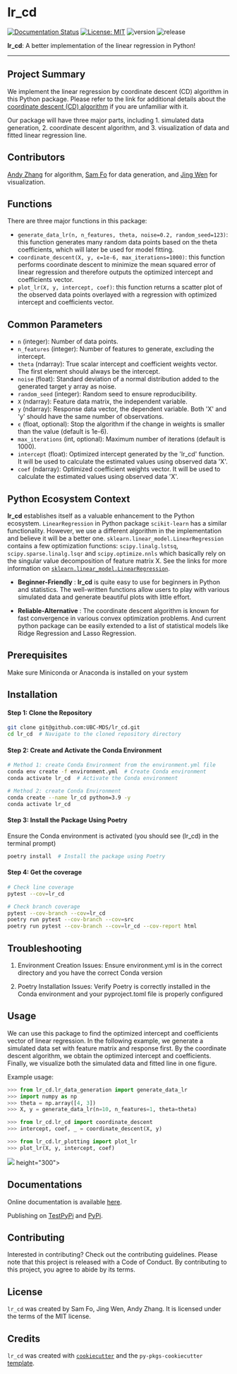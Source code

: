 # lr_cd

[![Documentation Status](https://readthedocs.org/projects/lr-cd/badge/?version=latest)](https://lr-cd.readthedocs.io/en/latest/?badge=latest) [![License: MIT](https://img.shields.io/badge/License-MIT-yellow.svg)](https://opensource.org/licenses/MIT) ![version](https://img.shields.io/github/v/release/UBC-MDS/lr_cd) ![release](https://img.shields.io/github/release-date/UBC-MDS/lr_cd)

**lr_cd**: A better implementation of the linear regression in Python!

---------------------------------------------------------------------------------------

## Project Summary

We implement the linear regression by coordinate descent (CD) algorithm in this Python package. Please refer to the link for additional details about the [coordinate descent (CD) algorithm](https://en.wikipedia.org/wiki/Coordinate_descent) if you are unfamiliar with it.

Our package will have three major parts, including 1. simulated data generation, 2. coordinate descent algorithm, and 3. visualization of data and fitted linear regression line.

## Contributors

[Andy Zhang](https://github.com/andyzhangstat) for algorithm, [Sam Fo](https://github.com/fohy24) for data generation, and
[Jing Wen](https://github.com/Jing-19) for visualization.

## Functions

There are three major functions in this package:

- `generate_data_lr(n, n_features, theta, noise=0.2, random_seed=123)`: this function generates many random data points based on the theta coefficients, which will later be used for model fitting.
- `coordinate_descent(X, y, ϵ=1e-6, max_iterations=1000)`: this function performs coordinate descent to minimize the mean squared error of linear regression and therefore outputs the optimized intercept and coefficients vector.
- `plot_lr(X, y, intercept, coef)`: this function returns a scatter plot of the observed data points overlayed with a regression with optimized intercept and coefficients vector.

## Common Parameters

- `n` (integer): Number of data points.
- `n_features` (integer): Number of features to generate, excluding the intercept.
- `theta` (ndarray): True scalar intercept and coefficient weights vector. The first element should always be the intercept.
- `noise` (float): Standard deviation of a normal distribution added to the generated target y array as noise.
- `random_seed` (integer): Random seed to ensure reproducibility.
- `X` (ndarray): Feature data matrix, the independent variable.
- `y` (ndarray): Response data vector, the dependent variable. Both 'X' and 'y' should have the same number of observations.
- `ϵ` (float, optional): Stop the algorithm if the change in weights is smaller than the value (default is 1e-6).
- `max_iterations` (int, optional): Maximum number of iterations (default is 1000).
- `intercept` (float): Optimized intercept generated by the 'lr_cd' function. It will be used to calculate the estimated values using observed data 'X'.
- `coef` (ndarray): Optimized coefficient weights vector. It will be used to calculate the estimated values using observed data 'X'.

## Python Ecosystem Context

**lr_cd** establishes itself as a valuable enhancement to the Python ecosystem.
`LinearRegression` in Python package `scikit-learn` has a similar functionality. However, we use a different algorithm in the implementation and believe it will be a better one. `sklearn.linear_model.LinearRegression` contains a few optimization functions: `scipy.linalg.lstsq`, `scipy.sparse.linalg.lsqr` and `scipy.optimize.nnls` which basically rely on the singular value decomposition of feature matrix X. See the links for more information on [`sklearn.linear_model.LinearRegression`](https://scikit-learn.org/stable/modules/linear_model.html#ordinary-least-squares).

- **Beginner-Friendly** : **lr_cd** is quite easy to use for
beginners in Python and statistics. The well-written functions allow users to play with various simulated data and generate beautiful plots with little effort.

- **Reliable-Alternative** : The coordinate descent algorithm is known for fast convergence in various convex optimization problems. And current python package can be easily extended to a list of statistical models like Ridge Regression and Lasso Regression.

## Prerequisites

Make sure Miniconda or Anaconda is installed on your system

## Installation

#### Step 1: Clone the Repository

```bash
git clone git@github.com:UBC-MDS/lr_cd.git
cd lr_cd  # Navigate to the cloned repository directory
```

#### Step 2: Create and Activate the Conda Environment

```bash
# Method 1: create Conda Environment from the environment.yml file
conda env create -f environment.yml  # Create Conda environment
conda activate lr_cd  # Activate the Conda environment

# Method 2: create Conda Environment 
conda create --name lr_cd python=3.9 -y
conda activate lr_cd
```

#### Step 3: Install the Package Using Poetry

Ensure the Conda environment is activated (you should see (lr_cd) in the terminal prompt)

```bash
poetry install  # Install the package using Poetry
```

#### Step 4: Get the coverage

```bash
# Check line coverage
pytest --cov=lr_cd

# Check branch coverage
pytest --cov-branch --cov=lr_cd
poetry run pytest --cov-branch --cov=src
poetry run pytest --cov-branch --cov=lr_cd --cov-report html
```

## Troubleshooting

1. Environment Creation Issues: Ensure environment.yml is in the correct directory and you have the correct Conda version

2. Poetry Installation Issues: Verify Poetry is correctly installed in the Conda environment and your pyproject.toml file is properly configured

## Usage

We can use this package to find the optimized intercept and coefficients vector of linear regression. In the following example, we generate a simulated data set with feature matrix and response first. By the coordinate descent algorithm, we obtain the optimized intercept and coefficients. Finally, we visualize both the simulated data and fitted line in one figure.

Example usage:

```python
>>> from lr_cd.lr_data_generation import generate_data_lr
>>> import numpy as np
>>> theta = np.array([4, 3])
>>> X, y = generate_data_lr(n=10, n_features=1, theta=theta)

>>> from lr_cd.lr_cd import coordinate_descent
>>> intercept, coef, _ = coordinate_descent(X, y)

>>> from lr_cd.lr_plotting import plot_lr
>>> plot_lr(X, y, intercept, coef)
```

<img src="<https://github.com/UBC-MDS/lr_cd/blob/main/img/plot.png?raw=true">  height="300">

## Documentations

Online documentation is available [here]().

Publishing on [TestPyPi]() and [PyPi]().

## Contributing

Interested in contributing? Check out the contributing guidelines. Please note that this project is released with a Code of Conduct. By contributing to this project, you agree to abide by its terms.

## License

`lr_cd` was created by Sam Fo, Jing Wen, Andy Zhang. It is licensed under the terms of the MIT license.

## Credits

`lr_cd` was created with [`cookiecutter`](https://cookiecutter.readthedocs.io/en/latest/) and the `py-pkgs-cookiecutter` [template](https://github.com/py-pkgs/py-pkgs-cookiecutter).
